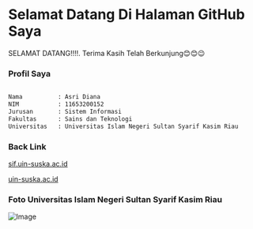 # Selamat Datang Di Halaman GitHub Saya

SELAMAT DATANG!!!!. Terima Kasih Telah Berkunjung😊😊😉

### Profil Saya

```markdown

Nama          : Asri Diana
NIM           : 11653200152
Jurusan       : Sistem Informasi
Fakultas      : Sains dan Teknologi
Universitas   : Universitas Islam Negeri Sultan Syarif Kasim Riau
```

### Back Link
[sif.uin-suska.ac.id](http://sif.uin-suska.ac.id/)

[uin-suska.ac.id](http://uin-suska.ac.id/)

### Foto Universitas Islam Negeri Sultan Syarif Kasim Riau
 ![Image](http://riauterbit.com/assets/berita/original/940154884-lll.jpg)


